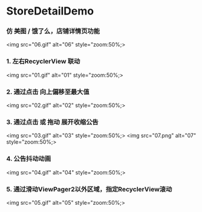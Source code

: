 # StoreDetailDemo

### 仿 美图 / 饿了么，店铺详情页功能
<img src="06.gif" alt="06" style="zoom:50%;>

### 1. 左右RecyclerView 联动
<img src="01.gif" alt="01" style="zoom:50%;>

### 2. 通过点击 向上偏移至最大值
<img src="02.gif" alt="02" style="zoom:50%;>

### 3. 通过点击 或 拖动 展开收缩公告
<img src="03.gif" alt="03" style="zoom:50%;>
<img src="07.png" alt="07" style="zoom:50%;>

### 4. 公告抖动动画
<img src="04.gif" alt="04" style="zoom:50%;>

### 5. 通过滑动ViewPager2以外区域，指定RecyclerView滚动
<img src="05.gif" alt="05" style="zoom:50%;>
